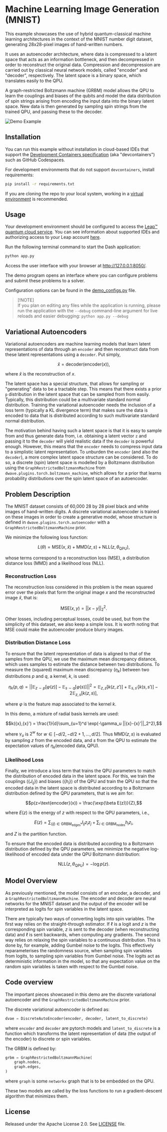# Machine Learning Image Generation (MNIST)

This example showcases the use of hybrid quantum-classical machine learning architectures in the
context of the MNIST number digit dataset, generating 28x28-pixel images of hand-written numbers.

It uses an autoencoder architecture, where data is compressed to a latent space that acts as an
information bottleneck, and then decompressed in order to reconstruct the original data.
Compression and decompression are carried out by classical neural network models,
called "encoder" and "decoder", respectively. The latent space is a binary space, which translates
easily to the QPU.

A graph-restricted Boltzmann machine (GRBM) model allows the QPU to learn the
couplings and biases of the qubits and model the data distribution
of spin strings arising from encoding the input data into the binary latent space. New data is then
generated by sampling spin strings from the trained QPU, and passing these to the decoder.


![Demo Example](static/demo.png)

<!-- Below is boilerplate instructions to be included, as is, in the final demo. -->

## Installation
You can run this example without installation in cloud-based IDEs that support the
[Development Containers specification](https://containers.dev/supporting) (aka "devcontainers")
such as GitHub Codespaces.

For development environments that do not support `devcontainers`, install requirements:

```bash
pip install -r requirements.txt
```

If you are cloning the repo to your local system, working in a
[virtual environment](https://docs.python.org/3/library/venv.html) is recommended.

## Usage
Your development environment should be configured to access the
[Leap&trade; quantum cloud service](https://docs.ocean.dwavesys.com/en/stable/overview/sapi.html).
You can see information about supported IDEs and authorizing access to your Leap account
[here](https://docs.dwavesys.com/docs/latest/doc_leap_dev_env.html).

Run the following terminal command to start the Dash application:

```bash
python app.py
```

Access the user interface with your browser at http://127.0.0.1:8050/.

The demo program opens an interface where you can configure problems and submit these problems to
a solver.

Configuration options can be found in the [demo_configs.py](demo_configs.py) file.

> [!NOTE]\
> If you plan on editing any files while the application is running, please run the application
with the `--debug` command-line argument for live reloads and easier debugging:
`python app.py --debug`


## Variational Autoencoders

Variational autoencoders are machine learning models that learn latent representations of data
through an `encoder` and then reconstruct data from these latent representations using a `decoder`.
Put simply,

```math
\hat{x} = \text{decoder}(\text{encoder}(x)),
```

where $\hat{x}$ is the reconstruction of $x$.

The latent space has a special structure, that allows for sampling or "generating" data to be a
tractable step. This means that there exists a prior `p` distribution in the latent space that can
be sampled from from easily. Typically, this distribution could be a multivariate standard normal
distribution. Training the variational autoencoder needs the inclusion of a loss term (typically a
KL divergence term) that makes sure the data is encoded to data that is distributed according to
such multivariate standard normal distribution.

The motivation behind having such a latent space is that it is easy to sample from and thus
generate data from, i.e. obtaining a latent vector `z` and passing it to the `decoder` will yield
realistic data if the `decoder` is powerful enough.
However, this means that the `encoder` needs to compress input data to a simplistic latent
representation.
To unburden the `encoder` (and also the `decoder`), a more complex latent space structure can be
considered.
To do so, a discrete (spin) latent space is modelled by a Boltzmann distribution using the
`GraphRestrictedBoltzmannMachine` from `dwave.plugins.torch.boltzmann_machine`, which allows for a
prior that learns probability distributions over the spin latent space of an autoencoder.

## Problem Description

The MNIST dataset consists of 60,000 28 by 28 pixel black and white images of hand-written digits.
A discrete variational autoencoder is trained on these images in order to create a generative model,
whose structure is defined in `dwave.plugins.torch.autoencoder` with a
`GraphRestrictedBoltzmannMachine` prior.

We minimize the following loss function:

```math
L(\theta) = \text{MSE}(x, \hat{x}) + \text{MMD}(z, s) + \text{NLL}(z, \theta_\text{QPU}),
```

whose terms correspond to a reconstruction loss (MSE), a distribution distance loss (MMD)
and a likelihood loss (NLL).

### Reconstruction Loss

The reconstruction loss considered in this problem is the mean squared error over the pixels that
form the original image $x$ and the reconstructed image $\hat{x}$, that is:

```math
\text{MSE}(x, y) = ||x - y||_2^2.
```

Other losses, including perceptual losses, could be used, but from the simplicity of this dataset,
we also keep a simple loss. It is worth noting that MSE could make the autoencoder produce blurry
images.

### Distribution Distance Loss

To ensure that the latent representation of data is aligned to that of the samples from the QPU,
we use the maximum mean discrepancy distance, which uses samples to estimate the distance between
two distributions. To measure the (squared) maximum mean discrepancy ($\eta_k$) between two
distributions $p$ and $q$, a kernel, $k$, is used:

```math
 \eta_k(p, q) = ||\mathbb{E}_{z\sim p}[\varphi({z})] - \mathbb{E}_{{s}\sim q}[\varphi({s})]||^2 =\mathbb{E}_{{z},{z}}[k({z},{z}')] + \mathbb{E}_{{s},{s}'}[k({s},{s}')] - 2\mathbb{E}_{{z},{s}}[k({z},{s})],
```

where $\varphi$ is the feature map associated to the kernel $k$.

In this demo, a mixture of radial basis kernels are used:

```math
k({x},{x}') = \frac{1}{d}\sum_{u=1}^d \exp(-\gamma_u ||{x}-{x}'||_2^2),
```

where $\gamma_u$ is $2^w$ for $w\in[-d/2,-d/2+1,\ldots,d/2]$. Thus $\text{MMD}(z,s)$ is evaluated
by sampling $z$ from the encoded data, and $s$ from the QPU to estimate the expectation values of
$\eta_k(\text{encoded data}, \text{QPU})$.

### Likelihood Loss

Finally, we introduce a loss term that trains the QPU parameters to match the distribution of
encoded data in the latent space. For this, we train the couplings ($\{J_{ij}\}$) and biases
($\{h_i\}$) of the QPU and train the QPU so that the encoded data in the latent space is distributed
according to a Boltzmann distribution defined by the QPU parameters, that is we aim for:

```math
p(z=\text{encoder}(x)) = \frac{\exp(\beta E(z))}{Z},
```

where $E(z)$ is the energy of $z$ with respect to the QPU parameters, i.e.,

```math
E(z) = \sum_{(ij)\in \text{GRBM}_\text{edges}} J_{ij} z_i z_j + \sum_{i\in \text{GRBM}_\text{nodes}} h_iz_i,
```

and $Z$ is the partition function.

To ensure that the encoded data is distributed according to a Boltzmann distribution defined by the
QPU parameters, we minimize the negative log-likelihood of encoded data under the QPU Boltzmann
distribution:

```math
\text{NLL}(z,\theta_{\text{QPU}}) = - \log p(z).
```

## Model Overview

As previously mentioned, the model consists of an encoder, a decoder, and a
`GraphRestrictedBoltzmannMachine`. The encoder and decoder are neural networks for the MNIST
dataset and the output of the encoder will be interpreted as logits for spin variables in the
latent space.

There are typically two ways of converting logits into spin variables. The first way relies on the
straight-through estimator. If $\ell$ is a logit and $z$ is the corresponding spin variable, $z$ is
sent to the decoder (when reconstructing data) and $\ell$ is sent backwards, when computing any
gradients. The second way relies on relaxing the spin variables to a continuous distribution. This
is done by, for example, adding Gumbel noise to the logits. This effectively reparameterises the
randomness source, when sampling spin variables from logits, to sampling spin variables from Gumbel
noise. The logits act as deterministic information in the model, so that any expectation value on
the random spin variables is taken with respect to the Gumbel noise.

## Code overview

The important pieces showcased in this demo are the discrete variational autoencoder and
the `GraphRestrictedBoltzmannMachine` prior.

The discrete variational autoencoder is defined as:
```python
dvae = DiscreteAutoEncoder(encoder, decoder, latent_to_discrete)
```
where `encoder` and `decoder` are pytorch models and `latent_to_discrete` is a function which
transforms the latent representation of data (the output of the encoder) to discrete or spin
variables.

The GRBM is defined by:
```python
grbm = GraphRestrictedBoltzmannMachine(
    graph.nodes,
    graph.edges,
)
```
where `graph` is some `networkx` graph that is to be embedded on the QPU.

These two models are called by the loss functions to run a gradient-descent algorithm that minimizes
them.


## License

Released under the Apache License 2.0. See [LICENSE](LICENSE) file.
